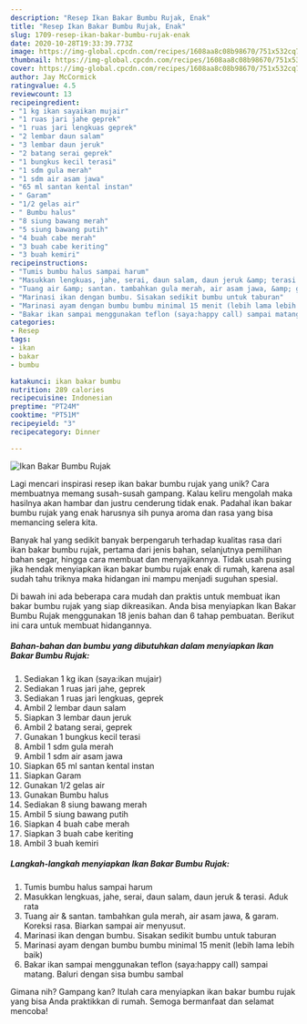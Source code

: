 ```yaml
---
description: "Resep Ikan Bakar Bumbu Rujak, Enak"
title: "Resep Ikan Bakar Bumbu Rujak, Enak"
slug: 1709-resep-ikan-bakar-bumbu-rujak-enak
date: 2020-10-28T19:33:39.773Z
image: https://img-global.cpcdn.com/recipes/1608aa8c08b98670/751x532cq70/ikan-bakar-bumbu-rujak-foto-resep-utama.jpg
thumbnail: https://img-global.cpcdn.com/recipes/1608aa8c08b98670/751x532cq70/ikan-bakar-bumbu-rujak-foto-resep-utama.jpg
cover: https://img-global.cpcdn.com/recipes/1608aa8c08b98670/751x532cq70/ikan-bakar-bumbu-rujak-foto-resep-utama.jpg
author: Jay McCormick
ratingvalue: 4.5
reviewcount: 13
recipeingredient:
- "1 kg ikan sayaikan mujair"
- "1 ruas jari jahe geprek"
- "1 ruas jari lengkuas geprek"
- "2 lembar daun salam"
- "3 lembar daun jeruk"
- "2 batang serai geprek"
- "1 bungkus kecil terasi"
- "1 sdm gula merah"
- "1 sdm air asam jawa"
- "65 ml santan kental instan"
- " Garam"
- "1/2 gelas air"
- " Bumbu halus"
- "8 siung bawang merah"
- "5 siung bawang putih"
- "4 buah cabe merah"
- "3 buah cabe keriting"
- "3 buah kemiri"
recipeinstructions:
- "Tumis bumbu halus sampai harum"
- "Masukkan lengkuas, jahe, serai, daun salam, daun jeruk &amp; terasi. Aduk rata"
- "Tuang air &amp; santan. tambahkan gula merah, air asam jawa, &amp; garam. Koreksi rasa. Biarkan sampai air menyusut."
- "Marinasi ikan dengan bumbu. Sisakan sedikit bumbu untuk taburan"
- "Marinasi ayam dengan bumbu bumbu minimal 15 menit (lebih lama lebih baik)"
- "Bakar ikan sampai menggunakan teflon (saya:happy call) sampai matang. Baluri dengan sisa bumbu sambal"
categories:
- Resep
tags:
- ikan
- bakar
- bumbu

katakunci: ikan bakar bumbu 
nutrition: 289 calories
recipecuisine: Indonesian
preptime: "PT24M"
cooktime: "PT51M"
recipeyield: "3"
recipecategory: Dinner

---
```



![Ikan Bakar Bumbu Rujak](https://img-global.cpcdn.com/recipes/1608aa8c08b98670/751x532cq70/ikan-bakar-bumbu-rujak-foto-resep-utama.jpg)

Lagi mencari inspirasi resep ikan bakar bumbu rujak yang unik? Cara membuatnya memang susah-susah gampang. Kalau keliru mengolah maka hasilnya akan hambar dan justru cenderung tidak enak. Padahal ikan bakar bumbu rujak yang enak harusnya sih punya aroma dan rasa yang bisa memancing selera kita.

Banyak hal yang sedikit banyak berpengaruh terhadap kualitas rasa dari ikan bakar bumbu rujak, pertama dari jenis bahan, selanjutnya pemilihan bahan segar, hingga cara membuat dan menyajikannya. Tidak usah pusing jika hendak menyiapkan ikan bakar bumbu rujak enak di rumah, karena asal sudah tahu triknya maka hidangan ini mampu menjadi suguhan spesial.




Di bawah ini ada beberapa cara mudah dan praktis untuk membuat ikan bakar bumbu rujak yang siap dikreasikan. Anda bisa menyiapkan Ikan Bakar Bumbu Rujak menggunakan 18 jenis bahan dan 6 tahap pembuatan. Berikut ini cara untuk membuat hidangannya.

<!--inarticleads1-->

##### Bahan-bahan dan bumbu yang dibutuhkan dalam menyiapkan Ikan Bakar Bumbu Rujak:

1. Sediakan 1 kg ikan (saya:ikan mujair)
1. Sediakan 1 ruas jari jahe, geprek
1. Sediakan 1 ruas jari lengkuas, geprek
1. Ambil 2 lembar daun salam
1. Siapkan 3 lembar daun jeruk
1. Ambil 2 batang serai, geprek
1. Gunakan 1 bungkus kecil terasi
1. Ambil 1 sdm gula merah
1. Ambil 1 sdm air asam jawa
1. Siapkan 65 ml santan kental instan
1. Siapkan  Garam
1. Gunakan 1/2 gelas air
1. Gunakan  Bumbu halus
1. Sediakan 8 siung bawang merah
1. Ambil 5 siung bawang putih
1. Siapkan 4 buah cabe merah
1. Siapkan 3 buah cabe keriting
1. Ambil 3 buah kemiri




<!--inarticleads2-->

##### Langkah-langkah menyiapkan Ikan Bakar Bumbu Rujak:

1. Tumis bumbu halus sampai harum
1. Masukkan lengkuas, jahe, serai, daun salam, daun jeruk &amp; terasi. Aduk rata
1. Tuang air &amp; santan. tambahkan gula merah, air asam jawa, &amp; garam. Koreksi rasa. Biarkan sampai air menyusut.
1. Marinasi ikan dengan bumbu. Sisakan sedikit bumbu untuk taburan
1. Marinasi ayam dengan bumbu bumbu minimal 15 menit (lebih lama lebih baik)
1. Bakar ikan sampai menggunakan teflon (saya:happy call) sampai matang. Baluri dengan sisa bumbu sambal




Gimana nih? Gampang kan? Itulah cara menyiapkan ikan bakar bumbu rujak yang bisa Anda praktikkan di rumah. Semoga bermanfaat dan selamat mencoba!
